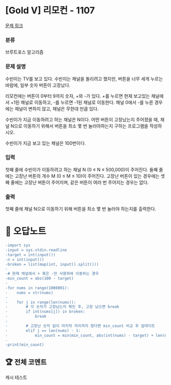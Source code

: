 # [Gold V] 리모컨 - 1107 

[문제 링크](https://www.acmicpc.net/problem/1107) 

### 분류

브루트포스 알고리즘

### 문제 설명

<p>수빈이는 TV를 보고 있다. 수빈이는 채널을 돌리려고 했지만, 버튼을 너무 세게 누르는 바람에, 일부 숫자 버튼이 고장났다.</p>

<p>리모컨에는 버튼이 0부터 9까지 숫자, +와 -가 있다. +를 누르면 현재 보고있는 채널에서 +1된 채널로 이동하고, -를 누르면 -1된 채널로 이동한다. 채널 0에서 -를 누른 경우에는 채널이 변하지 않고, 채널은 무한대 만큼 있다.</p>

<p>수빈이가 지금 이동하려고 하는 채널은 N이다. 어떤 버튼이 고장났는지 주어졌을 때, 채널 N으로 이동하기 위해서 버튼을 최소 몇 번 눌러야하는지 구하는 프로그램을 작성하시오. </p>

<p>수빈이가 지금 보고 있는 채널은 100번이다.</p>

### 입력 

 <p>첫째 줄에 수빈이가 이동하려고 하는 채널 N (0 ≤ N ≤ 500,000)이 주어진다.  둘째 줄에는 고장난 버튼의 개수 M (0 ≤ M ≤ 10)이 주어진다. 고장난 버튼이 있는 경우에는 셋째 줄에는 고장난 버튼이 주어지며, 같은 버튼이 여러 번 주어지는 경우는 없다.</p>

### 출력 

 <p>첫째 줄에 채널 N으로 이동하기 위해 버튼을 최소 몇 번 눌러야 하는지를 출력한다.</p>



#  🚀  오답노트 

```diff
-import sys
-input = sys.stdin.readline
-target = int(input())
-n = int(input())
-broken = list(map(int, input().split()))
-
-# 현재 채널에서 + 혹은 -만 사용하여 이동하는 경우
-min_count = abs(100 - target)
-
-for nums in range(1000001):
-    nums = str(nums)
-
-    for j in range(len(nums)):
-        # 각 숫자가 고장났는지 확인 후, 고장 났으면 break
-        if int(nums[j]) in broken:
-            break
-
-        # 고장난 숫자 없이 마지막 자리까지 왔다면 min_count 비교 후 업데이트
-        elif j == len(nums) - 1:
-            min_count = min(min_count, abs(int(nums) - target) + len(nums))
-
-print(min_count)

```


 ## 🏆 전체 코멘트 

캐시 테스트